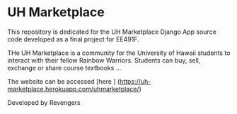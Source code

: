 # UH Marketplace

This repository is dedicated for the UH Marketplace Django App source code developed as a final project for EE491F.

THe UH Marketplace is a community for the University of Hawaii students to interact with their fellow Rainbow Warriors. Students can buy, sell, exchange or share course textbooks ... 

The website can be accessed [here ] (https://uh-marketplace.herokuapp.com/uhmarketplace/)

Developed by
  Revengers

